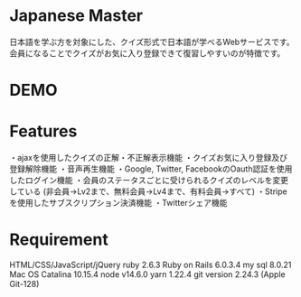 # Japanese Master
 
日本語を学ぶ方を対象にした、クイズ形式で日本語が学べるWebサービスです。
会員になることでクイズがお気に入り登録できて復習しやすいのが特徴です。

# DEMO


 
# Features
 
・ajaxを使用したクイズの正解・不正解表示機能
・クイズお気に入り登録及び登録解除機能
・音声再生機能
・Google, Twitter, FacebookのOauth認証を使用したログイン機能
・会員のステータスごとに受けられるクイズのレベルを変更している
(非会員→Lv2まで、無料会員→Lv4まで、有料会員→すべて)
・Stripeを使用したサブスクリプション決済機能
・Twitterシェア機能
 
# Requirement

HTML/CSS/JavaScript/jQuery
ruby 2.6.3
Ruby on Rails 6.0.3.4
my sql 8.0.21
Mac OS Catalina 10.15.4
node v14.6.0
yarn 1.22.4
git version 2.24.3 (Apple Git-128)